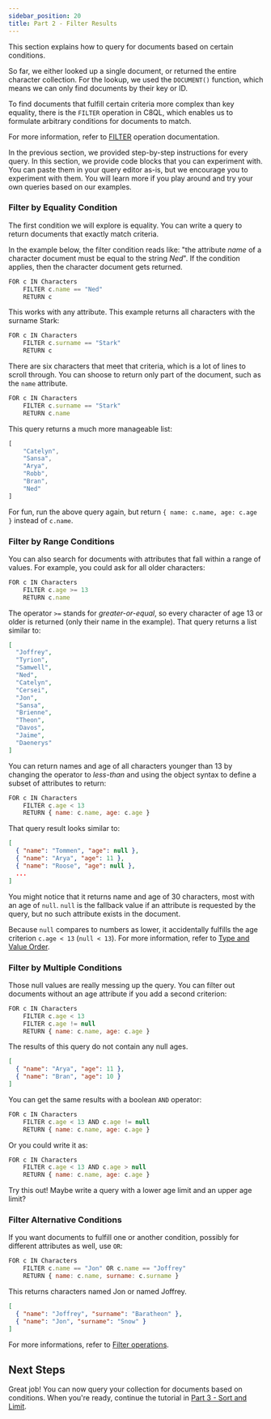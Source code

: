 ```yaml
---
sidebar_position: 20
title: Part 2 - Filter Results
---
```


This section explains how to query for documents based on certain conditions.

So far, we either looked up a single document, or returned the entire character collection. For the lookup, we used the `DOCUMENT()` function, which means we can only find documents by their key or ID.

To find documents that fulfill certain criteria more complex than key equality, there is the `FILTER` operation in C8QL, which enables us to formulate arbitrary conditions for documents to match.

For more information, refer to [FILTER](../operations/filter.md) operation documentation.

In the previous section, we provided step-by-step instructions for every query. In this section, we provide code blocks that you can experiment with. You can paste them in your query editor as-is, but we encourage you to experiment with them. You will learn more if you play around and try your own queries based on our examples.

### Filter by Equality Condition

The first condition we will explore is equality. You can write a query to return documents that exactly match criteria.

In the example below, the filter condition reads like: "the attribute _name_ of a character document must be equal to the string _Ned_". If the condition applies, then the character document gets returned.

```js
FOR c IN Characters
    FILTER c.name == "Ned"
    RETURN c
```

This works with any attribute. This example returns all characters with the surname Stark:

```js
FOR c IN Characters
    FILTER c.surname == "Stark"
    RETURN c
```

There are six characters that meet that criteria, which is a lot of lines to scroll through. You can shoose to return only part of the document, such as the `name` attribute.

```js
FOR c IN Characters
    FILTER c.surname == "Stark"
    RETURN c.name
```

This query returns a much more manageable list:

```js
[
	"Catelyn",
	"Sansa",
	"Arya",
	"Robb",
	"Bran",
	"Ned"
]
```

For fun, run the above query again, but return `{ name: c.name, age: c.age }` instead of `c.name`.

### Filter by Range Conditions

You can also search for documents with attributes that fall within a range of values. For example, you could ask for all older characters:

```js
FOR c IN Characters
    FILTER c.age >= 13
    RETURN c.name
```

The operator `>=` stands for _greater-or-equal_, so every character of age 13 or older is returned (only their name in the example). That query returns a list similar to:

```json
[
  "Joffrey",
  "Tyrion",
  "Samwell",
  "Ned",
  "Catelyn",
  "Cersei",
  "Jon",
  "Sansa",
  "Brienne",
  "Theon",
  "Davos",
  "Jaime",
  "Daenerys"
]
```

You can return names and age of all characters younger than 13 by changing the operator to _less-than_ and using the object syntax to define a subset of attributes to return:

```js
FOR c IN Characters
    FILTER c.age < 13
    RETURN { name: c.name, age: c.age }
```

That query result looks similar to:

```json
[
  { "name": "Tommen", "age": null },
  { "name": "Arya", "age": 11 },
  { "name": "Roose", "age": null },
  ...
]
```

You might notice that it returns name and age of 30 characters, most with an age of `null`. `null` is the fallback value if an attribute is requested by the query, but no such attribute exists in the document.

Because `null` compares to numbers as lower, it accidentally fulfills the age criterion `c.age < 13` (`null < 13`). For more information, refer to [Type and Value Order](../type-and-value-order.md).

### Filter by Multiple Conditions

Those null values are really messing up the query. You can filter out documents without an age attribute if you add a second criterion:

```js
FOR c IN Characters
    FILTER c.age < 13
    FILTER c.age != null
    RETURN { name: c.name, age: c.age }
```

The results of this query do not contain any null ages.

```json
[
  { "name": "Arya", "age": 11 },
  { "name": "Bran", "age": 10 }
]
```

You can get the same results with a boolean `AND` operator:

```js
FOR c IN Characters
    FILTER c.age < 13 AND c.age != null
    RETURN { name: c.name, age: c.age }
```

Or you could write it as:

```js
FOR c IN Characters
    FILTER c.age < 13 AND c.age > null
    RETURN { name: c.name, age: c.age }
```

Try this out! Maybe write a query with a lower age limit and an upper age limit?

### Filter Alternative Conditions

If you want documents to fulfill one or another condition, possibly for different attributes as well, use `OR`:

```js
FOR c IN Characters
    FILTER c.name == "Jon" OR c.name == "Joffrey"
    RETURN { name: c.name, surname: c.surname }
```

This returns characters named Jon or named Joffrey.

```json
[
  { "name": "Joffrey", "surname": "Baratheon" },
  { "name": "Jon", "surname": "Snow" }
]
```

For more informations, refer to [Filter operations](../operations/filter.md).

## Next Steps

Great job! You can now query your collection for documents based on conditions. When you're ready, continue the tutorial in [Part 3 - Sort and Limit](sort-and-limit.md).
